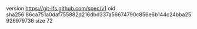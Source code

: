 version https://git-lfs.github.com/spec/v1
oid sha256:86ca751a0daf755882d216dbd337a56674790c856e6b144c24bba25926979736
size 72
